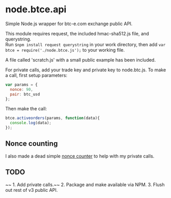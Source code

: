 # node.btce.api
Simple Node.js wrapper for btc-e.com exchange public API.

This module requires request, the included hmac-sha512.js file, and querystring.  
Run `$npm install request querystring` in your work directory, 
then add `var btce = require('./node.btce.js');` to your working file.

A file called 'scratch.js' with a small public example has been included.

For private calls, add your trade key and private key to node.btc.js.
To make a call, first setup parameters:
```javascript
var params = {
  nonce: 90,
  pair: btc_usd
};
```
Then make the call:
```javascript
btce.activeorders(params, function(data){
  console.log(data);
});
```
## Nonce counting
I also made a dead simple [nonce counter](https://github.com/broketech/node.nonce.counter)
to help with my private calls.

## TODO
 ~~ 1.  Add private calls.~~
  2.  Package and make available via NPM.
  3.  Flush out rest of v3 public API.
